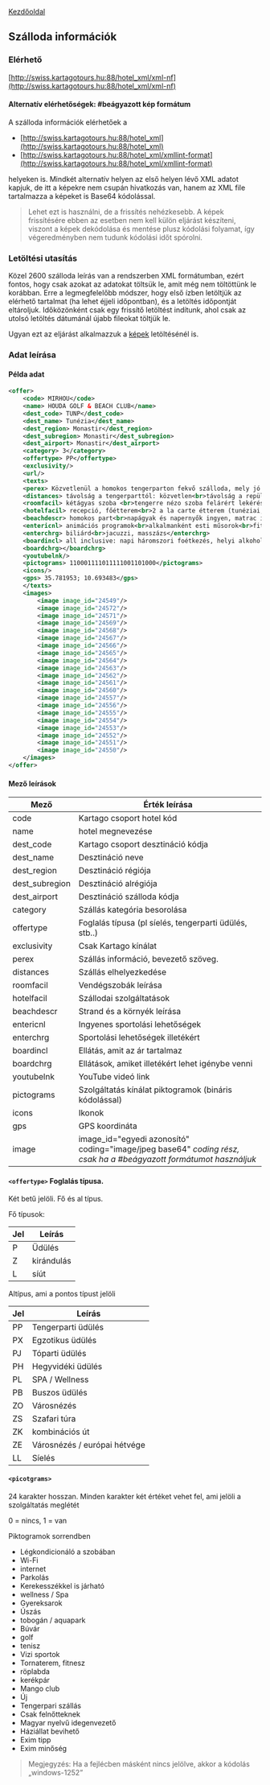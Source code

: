 [Kezdőoldal](README.md)

## Szálloda információk

### Elérhető

[http://swiss.kartagotours.hu:88/hotel_xml/xml-nf](http://swiss.kartagotours.hu:88/hotel_xml/xml-nf)

#### Alternatív elérhetőségek: #beágyazott kép formátum

A szálloda információk elérhetőek a 
- [http://swiss.kartagotours.hu:88/hotel_xml](http://swiss.kartagotours.hu:88/hotel_xml)
- [http://swiss.kartagotours.hu:88/hotel_xml/xmllint-format](http://swiss.kartagotours.hu:88/hotel_xml/xmllint-format)

helyeken is. Mindkét alternatív helyen az első helyen lévő XML adatot kapjuk, de itt a képekre nem csupán hivatkozás van, hanem az XML file tartalmazza a képeket is Base64 kódolással. 
> Lehet ezt is használni, de a frissítés nehézkesebb. A képek frissítésére ebben az esetben nem kell külön eljárást készíteni, viszont a képek dekódolása és mentése plusz kódolási folyamat, így végeredményben nem tudunk kódolási időt spórolni.

### Letöltési utasítás

Közel 2600 szálloda leírás van a rendszerben XML formátumban, ezért fontos, hogy csak azokat az adatokat töltsük le, amit még nem töltöttünk le korábban.
Erre a legmegfelelőbb módszer, hogy első ízben letöltjük az elérhető tartalmat (ha lehet éjjeli időpontban), és a letöltés időpontját eltároljuk.
Időközönként csak egy frissítő letöltést indítunk, ahol csak az utolsó letöltés dátumánál újabb fileokat töltjük le.

Ugyan ezt az eljárást alkalmazzuk a [képek](Pictures.md) letöltésénél is.

### Adat leírása

#### Példa adat

```XML
<offer>
    <code> MIRHOU</code>
    <name> HOUDA GOLF & BEACH CLUB</name>
    <dest_code> TUNP</dest_code>
    <dest_name> Tunézia</dest_name>
    <dest_region> Monastir</dest_region>
    <dest_subregion> Monastir</dest_subregion>
    <dest_airport> Monastir</dest_airport>
    <category> 3</category>
    <offertype> PP</offertype>
    <exclusivity/>
    <url/>
    <texts>
    <perex> Közvetlenül a homokos tengerparton fekvő szálloda, mely jó szolgáltatásokkal várja a pihenni vágyókat. A hotel nem messze fekszik Sousse és Monastir központjától, mindkét központ buszjárattal könnyedén megközelíthető. A golfozás szerelmesei itt valóban megtalálhatják számításaikat. Minden korosztály számára ajánljukUtazásszervező iroda hazai besorolása: 3*.</perex>
    <distances> távolság a tengerparttól: közvetlen<br>távolság a repülőtértől (Monastir): 10 km<br>távolság a központtól (Sousse): 10 km<br>távolság az üzletektől: 10 km</distances>
    <roomfacil> kétágyas szoba <br>tengerre nézo szoba felárért lekérésre<br>egyéni légkondicionáló (foszezonban)<br>telefon, muholdas TV<br>saját fürdoszoba (kád vagy zuhanyfülke, WC)<br>széf - külön fizetendo<br>erkély vagy terasz</roomfacil>
    <hotelfacil> recepció, főétterem<br>2 a la carte étterem (tunéziai, olasz)<br>bár, snack bár, diszkó<br>üzlet<br>internet sarok - külön fizetendő<br>medence (napágyak és napernyők ingyenesen)<br>gyermekmedence, miniklub<br>aquapark, csúszdák</hotelfacil>
    <beachdescr> homokos part<br>napágyak és napernyők ingyen, matrac illetékért<br>vízi sportok illetékért<br></beachdescr>
    <entericnl> animációs programok<br>alkalmanként esti műsorok<br>fitnesz, török gőzfürdő, szauna<br>aerobik, teniszpálya, asztalitenisz, minigolf<br>darts, röplabda, kosárlabda, íjászat</entericnl>
    <enterchrg> biliárd<br>jacuzzi, masszázs</enterchrg>
    <boardincl> all inclusive: napi háromszori foétkezés, helyi alkoholos és alkoholmentes italok korlátlan fogyasztása 10:00-tol  02:00-ig, heti 2 szer étkezés az a la carte étteremben, napközben snack (snack bár, szendvics). Az all inclusive szállodák szolgáltatásai bizonyos részletekben szállodánként eltérhetnek.</boardincl>
    <boardchrg></boardchrg>
    <youtubelnk/>
    <pictograms> 110001111011111001101000</pictograms>
    <icons/>
    <gps> 35.781953; 10.693483</gps>
    </texts>
    <images>
        <image image_id="24549"/>
        <image image_id="24572"/>
        <image image_id="24571"/>
        <image image_id="24569"/>
        <image image_id="24568"/>
        <image image_id="24567"/>
        <image image_id="24566"/>
        <image image_id="24565"/>
        <image image_id="24564"/>
        <image image_id="24563"/>
        <image image_id="24562"/>
        <image image_id="24561"/>
        <image image_id="24560"/>
        <image image_id="24557"/>
        <image image_id="24556"/>
        <image image_id="24555"/>
        <image image_id="24554"/>
        <image image_id="24553"/>
        <image image_id="24552"/>
        <image image_id="24551"/>
        <image image_id="24550"/>
    </images>
</offer>
```

#### Mező leírások

Mező | Érték leírása
-----|-----
code | Kartago csoport hotel kód
name | hotel megnevezése
dest_code | Kartago csoport desztináció kódja
dest_name | Desztináció neve
dest_region | Desztináció régiója
dest_subregion | Desztináció alrégiója
dest_airport | Desztináció szálloda kódja
category | Szállás kategória besorolása
offertype | Foglalás típusa (pl síelés, tengerparti üdülés, stb..) 
exclusivity | Csak Kartago kínálat
perex | Szállás információ, bevezető szöveg.
distances | Szállás elhelyezkedése
roomfacil | Vendégszobák leírása
hotelfacil | Szállodai szolgáltatások
beachdescr | Strand és a környék leírása
entericnl | Ingyenes sportolási lehetőségek
enterchrg | Sportolási lehetőségek illetékért
boardincl | Ellátás, amit az ár tartalmaz
boardchrg | Ellátások, amiket illetékért lehet igénybe venni
youtubelnk | YouTube videó link
pictograms | Szolgáltatás kínálat piktogramok (bináris kódolással)
icons | Ikonok
gps | GPS koordináta
image | image_id="egyedi azonosító"  coding="image/jpeg base64" *coding rész, csak ha a #beágyazott formátumot használjuk*


#### `<offertype>` Foglalás típusa. 

Két betű jelöli. Fő és al típus.

Fő típusok:

Jel | Leírás
--- | ---
P | Üdülés 
Z | kirándulás 
L | síút 
 
Altípus, ami a pontos típust jelöli
 
Jel | Leírás
--- | --- 
PP | Tengerparti üdülés 
PX | Egzotikus üdülés 
PJ | Tóparti üdülés 
PH | Hegyvidéki üdülés
PL | SPA / Wellness 
PB | Buszos üdülés
ZO | Városnézés 
ZS | Szafari túra 
ZK | kombinációs út 
ZE | Városnézés / európai hétvége 
LL | Síelés 

#### `<picotgrams>`	

24 karakter hosszan. Minden karakter két értéket vehet fel, ami jelöli a szolgáltatás meglétét

0 = nincs, 1 = van 
 
Piktogramok sorrendben
 
- Légkondicionáló a szobában
- Wi-Fi 
- internet 
- Parkolás
- Kerekesszékkel is járható
- wellness / Spa 
- Gyereksarok
- Úszás
- tobogán / aquapark 
- Búvár
- golf 
- tenisz 
- Vizi sportok
- Tornaterem, fitnesz
- röplabda
- kerékpár
- Mango club 
- Új
- Tengerpari szállás
- Csak felnőtteknek
- Magyar nyelvű idegenvezető
- Háziállat bevihető
- Exim tipp
- Exim minőség 

> Megjegyzés:
> Ha a fejlécben másként nincs jelölve, akkor a kódolás „windows-1252”



